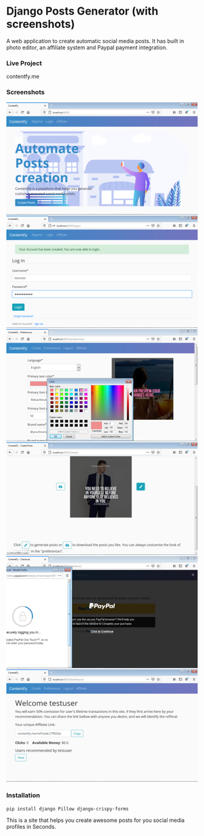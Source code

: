 # Django Posts Generator (with screenshots)
A web application to create automatic social media posts. It has built in photo editor, an affiliate system and Paypal payment integration.

### Live Project
contentfy.me

### Screenshots

<img src="screenshots/screenshot1.png" width="550">

<img src="screenshots/screenshot2.png" width="550">

<img src="screenshots/screenshot3.png" width="550">

<img src="screenshots/screenshot4.png" width="550">

<img src="screenshots/screenshot5.png" width="550">

<img src="screenshots/screenshot6.png" width="550">


### Installation

```
pip install django Pillow django-crispy-forms
```
This is a site that helps you create awesome posts for you social media profiles in Seconds.
